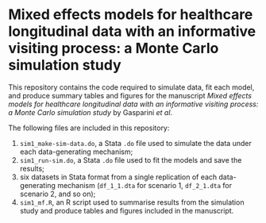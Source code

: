 # Mixed effects models for healthcare longitudinal data with an informative visiting process: a Monte Carlo simulation study

This repository contains the code required to simulate data, fit each model, and produce summary tables and figures for the manuscript _Mixed effects models for healthcare longitudinal data with an informative visiting process: a Monte Carlo simulation study_ by Gasparini _et al_.

The following files are included in this repository:

1. `sim1_make-sim-data.do`, a Stata `.do` file used to simulate the data under each data-generating mechanism;
2. `sim1_run-sim.do`, a Stata `.do` file used to fit the models and save the results;
3. six datasets in Stata format from a single replication of each data-generating mechanism (`df_1_1.dta` for scenario 1, `df_2_1.dta` for scenario 2, and so on);
4. `sim1_mf.R`, an R script used to summarise results from the simulation study and produce tables and figures included in the manuscript.

